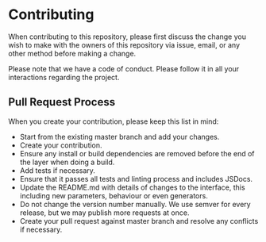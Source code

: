 # Contributing

When contributing to this repository, please first discuss the change you wish
to make with the owners of this repository via issue, email, or any other
method before making a change.

Please note that we have a code of conduct. Please follow it in all your
interactions regarding the project.

## Pull Request Process

When you create your contribution, please keep this list in mind:

- Start from the existing master branch and add your changes.
- Create your contribution.
- Ensure any install or build dependencies are removed before the end of the
  layer when doing a build.
- Add tests if necessary.
- Ensure that it passes all tests and linting process and includes JSDocs.
- Update the README.md with details of changes to the interface, this including
  new parameters, behaviour or even generators.
- Do not change the version number manually. We use semver for every release,
  but we may publish more requests at once.
- Create your pull request against master branch and resolve any conflicts if
  necessary.
